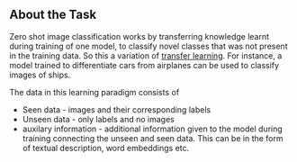 ## About the Task

Zero shot image classification works by transferring knowledge learnt during training of one model, to classify novel classes that was not present in the training data. So this a variation of [transfer learning](https://www.youtube.com/watch?v=BqqfQnyjmgg). For instance, a model trained to differentiate cars from airplanes can be used to classify images of ships.

The data in this learning paradigm consists of

- Seen data - images and their corresponding labels
- Unseen data -  only labels and no images
- auxilary information - additional information given to the model during training connecting the unseen and seen data. This can be in the form of textual description, word embeddings etc.
